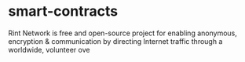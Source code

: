 # smart-contracts
Rint Network is free and open-source project for enabling anonymous, encryption &amp; communication by directing Internet traffic through a worldwide, volunteer ove
